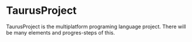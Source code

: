 # TaurusProject
TaurusProject is the multiplatform programing language project. There will be many elements and progres-steps of this.
